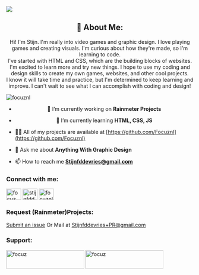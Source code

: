 <a align="center">
<img src=https://github.com/Focuznl/VMFocuz/blob/main/Images/Banner.png>   
</a>
<a align="center">

## 💫 About Me:
Hi! I'm Stijn. I'm really into video games and graphic design. I love playing games and creating visuals. I'm curious about how they're made, so I'm learning to code.<br>I've started with HTML and CSS, which are the building blocks of websites. I'm excited to learn more and try new things. I hope to use my coding and design skills to create my own games, websites, and other cool projects.<br>I know it will take time and practice, but I'm determined to keep learning and improve. I can't wait to see what I can accomplish with coding and design!<br>


<p align="left"> <img src="https://komarev.com/ghpvc/?username=focuznl&label=Profile%20views&color=0e75b6&style=flat" alt="focuznl" /> </p>

- 🔭 I’m currently working on **Rainmeter Projects**

- 🌱 I’m currently learning **HTML, CSS, JS**

- 👨‍💻 All of my projects are available at [https://github.com/Focuznl](https://github.com/Focuznl)

- 💬 Ask me about **Anything With Graphic Design**

- 📫 How to reach me **Stijnfddevries@gmail.com**

<h3 align="left">Connect with me:</h3>
<p align="left">
<a href="https://dev.to/focuz" target="blank"><img align="center" src="https://raw.githubusercontent.com/rahuldkjain/github-profile-readme-generator/master/src/images/icons/Social/devto.svg" alt="focuz" height="30" width="40" /></a>
<a href="https://instagram.com/stijnfddevries" target="blank"><img align="center" src="https://raw.githubusercontent.com/rahuldkjain/github-profile-readme-generator/master/src/images/icons/Social/instagram.svg" alt="stijnfddevries" height="30" width="40" /></a>
<a href="https://dribbble.com/focuznl" target="blank"><img align="center" src="https://raw.githubusercontent.com/rahuldkjain/github-profile-readme-generator/master/src/images/icons/Social/dribbble.svg" alt="focuznl" height="30" width="40" /></a>
</p>

<h3 align="left">Request (Rainmeter)Projects:</h3>
<a href="https://github.com/Focuznl/Focuznl/issues/new">Submit an issue</a>
Or Mail at <a href="mailto:Stijnfddevries+PR@gmail.com">Stijnfddevries+PR@gmail.com </a>


<h3 align="left">Support:</h3>
<p><a href="https://www.buymeacoffee.com/focuz"> <img align="left" src="https://cdn.buymeacoffee.com/buttons/v2/default-yellow.png" height="50" width="210" alt="focuz" /></a><a href="https://ko-fi.com/focuz"> <img align="left" src="https://cdn.ko-fi.com/cdn/kofi3.png?v=3" height="50" width="210" alt="focuz" /></a></p><br><br>
